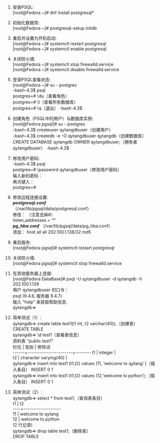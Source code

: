 1. 安装PSQL:  
[root@Fedora ~]# dnf install postgresql*

2. 初始化数据库:  
[root@Fedora ~]# postgresql-setup initdb

3. 重启并设置为开机启动:  
[root@Fedora ~]# systemctl restart postgresql  
[root@Fedora ~]# systemctl enable postgresql

4. 关闭防火墙:  
   [root@Fedora ~]# systemctl stop firewalld.service  
   [root@Fedora ~]# systemctl disable firewalld.service
5. 登录PSQL查看状态:  
   [root@Fedora ~]# su - postgres  
   -bash-4.3$ psql  
   postgres=# \du（查看角色）  
   postgres=# \l（查看所有数据库）  
   postgres=# \q（退出） -bash-4.3$

6. 创建角色（PSQL中的用户）与数据库实例:  
   [root@Fedora pgsql]# su - postgres  
   -bash-4.3$ createuser qytangdbuser（创建用户）  
   -bash-4.3$ createdb -e -O qytangdbuser qytangdb（创建数据库）  
   CREATE DATABASE qytangdb OWNER qytangdbuser;（拥有者qytangdbuser）
   -bash-4.3$

7. 修改用户密码:  
   -bash-4.3$ psql  
   postgres=# \password qytangdbuser（修改用户密码）  
   输入新的密码：  
   再次键入：  
   postgres=#

8. 修改远程连接设置:  
   ***postgresql.conf***  
   （/var/lib/pgsql/data/postgresql.conf）  
   修改： （注意去掉#）  
   listen_addresses = '*'  
   ***pg_hba.conf***
   （/var/lib/pgsql/data/pg_hba.conf）  
   添加： host all all 202.100.1.138/32 md5

9. 重启服务:  
[root@Fedora pgsql]# systemctl restart postgresql
10. 关闭防火墙:  
[root@Fedora pgsql]# systemctl stop firewalld.service

11. 在其他服务器上连接:  
[root@Fedora DataBase]# psql -U qytangdbuser -d qytangdb -h
202.100.1.139  
用户 qytangdbuser 的口令：  
psql (9.4.6, 服务器 9.4.7)  
输入 "help" 来获取帮助信息.  
qytangdb=>

12. 简单测试（1）:  
    qytangdb=> create table test1(t1 int, t2 varchar(40));（创建表）  
    CREATE TABLE  
    qytangdb=> \d test1（查看表信息）  
    资料表 "public.test1"  
    栏位 | 型别 | 修饰词  
    ------+-----------------------+-------- t1 | integer |  
    t2 | character varying(40) |  
    qytangdb=> insert into test1 (t1,t2) values (11, ‘welcome to qytang’
    )（插入条目） INSERT 0 1  
    qytangdb=> insert into test1 (t1,t2) values (12,‘welcome to
    python’);（插入条目） INSERT 0 1

13. 简单测试（2）:  
    qytangdb=> select * from test1;（查询表条目）  
    t1 | t2  
    ----+-------------------  
    11 | welcome to qytang  
    12 | welcome to python  
    (2 行记录)  
    qytangdb=> drop table test1;（删除表）  
    DROP TABLE     
